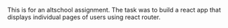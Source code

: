 This is for an altschool assignment.
The task was to build a react app that displays individual pages of users using react router.